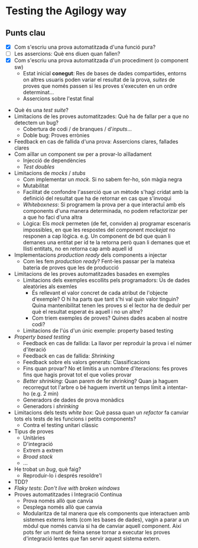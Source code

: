 # Testing the Agilogy way

## Punts clau

- [x] Com s'escriu una prova automatitzada d'una funció pura?
- [ ] Les assercions: Què ens diuen quan fallen?
- [x] Com s'escriu una prova automatitzada d'un procediment (o component sw)
  - Estat inicial **conegut**: Res de bases de dades compartides, entorns on altres usuaris poden variar el resultat de la prova, _suites_ de proves que només passen si les proves s'executen en un ordre determinat...
  - Assercions sobre l'estat final
- Què és una _test suite_?
- Limitacions de les proves automatitzades: Què ha de fallar per a que no detectem un bug?
  - Cobertura de codi / de branques / d'_inputs_...
  - Doble bug: Proves errònies
- Feedback en cas de fallida d'una prova: Assercions clares, fallades clares
- Com aïllar un component sw per a provar-lo aïlladament
  - Injecció de dependències
  - _Test doubles_
- Limitacions de _mocks_ / _stubs_
  - Com implementar un _mock_. Si no sabem fer-ho, són màgia negra
  - Mutabilitat
  - Facilitat de confondre l'asserció que un mètode s'hagi cridat amb la definició del resultat que ha de retornar en cas que s'invoqui
  - _Whiteboxness_: Si programem la prova per a que interactuï amb els components d'una manera determinada, no podem refactorizar per a que ho faci d'una altra
  - Lògica: Els _mock_ permeten (de fet, conviden a) programar escenaris impossibles, en que les respostes del component _mockejat_ no responen a cap lògica. e.g. Un component de bd que quan li demanes una entitat per id te la retorna però quan li demanes que et llisti entitats, no en retorna cap amb aquell id 
- Implementacions _production ready_ dels components a injectar
  - Com les fem _production ready_? Fent-les passar per la mateixa bateria de proves que les de producció
- Limitacions de les proves automatitzades basades en exemples
  - Limitacions dels exemples escollits pels programadors: Ús de dades aleatòries als exemles
    - És rellevant el valor concret de cada atribut de l'objecte d'exemple? O hi ha parts que tant s'hi val quin valor tinguin? Quina mantenibilitat tenen les proves si el lector ha de deduír per què el resultat esperat és aquell i no un altre?
    - Com triem exemples de proves? Quines dades acaben al nostre codi?
  - Limitacions de l'ús d'un únic exemple: property based testing
- _Property based testing_
  - Feedback en cas de fallida: La llavor per reproduir la prova i el númer d'iteració
  - Feedback en cas de fallida: _Shrinking_
  - Feedback sobre els valors generats: Classificacions
  - Fins quan provar? No et limitis a un nombre d'iteracions: fes proves fins que hagis provat tot el que volies provar
  - _Better shrinking_: Quan parem de fer shrinking? Quan ja haguem recorregut tot l'arbre o bé haguem invertit un temps límit a intentar-ho (e.g. 2 min)
  - Generadors de dades de prova monàdics
  - Generadors i _shrinking_
- Limitacions dels tests _white box_: Què passa quan un _refactor_ fa canviar tots els tests de les funcions i petits components?
  - Contra el testing unitari clàssic
- Tipus de proves
  - Unitàries
  - D'integració
  - Extrem a extrem
  - _Broad stack_
  - ...
- He trobat un *bug*, què faig?
  - Reproduir-lo i després resoldre'l
- TDD?
- _Flaky tests_: _Don't live with broken windows_
- Proves automatitzades i Integració Contínua
  - Prova només allò que canvia
  - Desplega només allò que canvia
  - Modularitza de tal manera que els components que interactuen amb sistemes externs lents (com les bases de dades), vagin a parar a un mòdul que només canvia si ha de canviar aquell component. Així pots fer un munt de feina sense tornar a executar les proves d'integració lentes que fan servir aquest sistema extern.